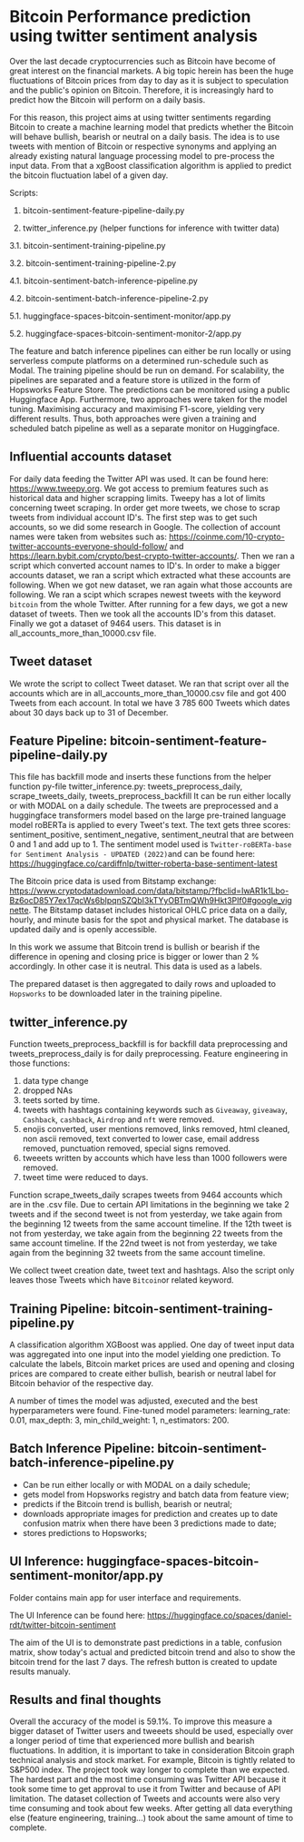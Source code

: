 # Bitcoin Performance prediction using twitter sentiment analysis

Over the last decade cryptocurrencies such as Bitcoin have become of great interest on the financial markets. 
A big topic herein has been the huge fluctuations of Bitcoin prices from day to day as it is subject to speculation and the public's opinion on Bitcoin.
Therefore, it is increasingly hard to predict how the Bitcoin will perform on a daily basis.

For this reason, this project aims at using twitter sentiments regarding Bitcoin to create a machine learning model that predicts whether the Bitcoin will behave bullish, bearish or neutral on a daily basis.
The idea is to use tweets with mention of Bitcoin or respective synonyms and applying an already existing natural language processing model to pre-process the input data. From that a xgBoost classification algorithm is applied to predict the bitcoin fluctuation label of a given day.

Scripts:
1.    bitcoin-sentiment-feature-pipeline-daily.py

2.    twitter_inference.py (helper functions for inference with twitter data)

3.1.  bitcoin-sentiment-training-pipeline.py

3.2.  bitcoin-sentiment-training-pipeline-2.py

4.1.  bitcoin-sentiment-batch-inference-pipeline.py

4.2.  bitcoin-sentiment-batch-inference-pipeline-2.py

5.1.  huggingface-spaces-bitcoin-sentiment-monitor/app.py

5.2.  huggingface-spaces-bitcoin-sentiment-monitor-2/app.py

The feature and batch inference pipelines can either be run locally or using serverless compute platforms on a determined run-schedule such as Modal. The training pipeline should be run on demand. For scalability, the pipelines are separated and a feature store is utilized in the form of Hopsworks Feature Store. The predictions can be monitored using a public Huggingface App. Furthermore, two approaches were taken for the model tuning. Maximising accuracy and maximising F1-score, yielding very different results. Thus, both approaches were given a training and scheduled batch pipeline as well as a separate monitor on Huggingface.

## Influential accounts dataset

For daily data feeding the Twitter API was used. It can be found here: https://www.tweepy.org. We got access to premium features such as historical data and higher scrapping limits.
Tweepy has a lot of limits concerning tweet scraping. In order get more tweets, we chose to scrap tweets from individual account ID's. The first step was to get such accounts, so we did some research in Google. The collection of account names were taken from websites such as: https://coinme.com/10-crypto-twitter-accounts-everyone-should-follow/ and https://learn.bybit.com/crypto/best-crypto-twitter-accounts/. Then we ran a script which converted account names to ID's. In order to make a bigger accounts dataset, we ran a script which extracted what these accounts are following. When we got new dataset, we ran again what those accounts are following. We ran a scipt which scrapes newest tweets with the keyword `bitcoin` from the whole Twitter. After running for a few days, we got a new dataset of tweets. Then we took all the accounts ID's from this dataset. Finally we got a dataset of 9464 users. This dataset is in all_accounts_more_than_10000.csv file.

## Tweet dataset
We wrote the script to collect Tweet dataset. We ran that script over all the accounts which are in all_accounts_more_than_10000.csv file and got 400 Tweets from each account. In total we have 3 785 600 Tweets which dates about 30 days back up to 31 of December.

## Feature Pipeline: bitcoin-sentiment-feature-pipeline-daily.py
This file has backfill mode and inserts these functions from the helper function py-file twitter_inference.py: tweets_preprocess_daily, scrape_tweets_daily, tweets_preprocess_backfill
It can be run either locally or with MODAL on a daily schedule.
The tweets are preprocessed and a huggingface transformers model based on the large pre-trained language model roBERTa is applied to every Tweet's text. The text gets three scores: sentiment_positive, sentiment_negative, sentiment_neutral that are between 0 and 1 and add up to 1. The sentiment model used is `Twitter-roBERTa-base for Sentiment Analysis - UPDATED (2022)`and can be found here: https://huggingface.co/cardiffnlp/twitter-roberta-base-sentiment-latest

The Bitcoin price data is used from Bitstamp exchange: https://www.cryptodatadownload.com/data/bitstamp/?fbclid=IwAR1k1Lbo-Bz6ocD85Y7ex17qcWs6bIpqnSZQbI3kTYyOBTmQWh9Hkt3Plf0#google_vignette.
The Bitstamp dataset includes historical OHLC price data on a daily, hourly, and minute basis for the spot and physical market. The database is updated daily and is openly accessible.

In this work we assume that Bitcoin trend is bullish or bearish if the difference in opening and closing price is bigger or lower than 2 % accordingly. In other case it is neutral. This data is used as a labels.

The prepared dataset is then aggregated to daily rows and uploaded to `Hopsworks` to be downloaded later in the training pipeline.

## twitter_inference.py
Function tweets_preprocess_backfill is for backfill data preprocessing and tweets_preprocess_daily is for daily preprocessing. Feature engineering in those functions:
1. data type change
2. dropped NAs
3. teets sorted by time. 
4. tweets with hashtags containing keywords such as `Giveaway`, `giveaway`, `Cashback`, `cashback`, `Airdrop` and `nft` were removed.
5. enojis converted, user mentions removed, links removed, html cleaned, non ascii removed, text converted to lower case, email address removed, punctuation removed, special signs removed. 
6. tweeets written by accounts which have less than 1000 followers were removed.
7. tweet time were reduced to days.

Function scrape_tweets_daily scrapes tweets from 9464 accounts which are in the .csv file. Due to certain API limitations in the beginning we take 2 tweets and if the second tweet is not from yesterday, we take again from the beginning 12 tweets from the same account timeline. If the 12th tweet is not from yesterday, we take again from the beginning 22 tweets from the same account timeline. If the 22nd tweet is not from yesterday, we take again from the beginning 32 tweets from the same account timeline.

We collect tweet creation date, tweet text and hashtags. 
Also the script only leaves those Tweets which have `Bitcoin`or related keyword.

## Training Pipeline: bitcoin-sentiment-training-pipeline.py
A classification algorithm XGBoost was applied. One day of tweet input data was aggregated into one input into the model yielding one prediction.
To calculate the labels, Bitcoin market prices are used and opening and closing prices are compared to create either bullish, bearish or neutral label for Bitcoin behavior of the respective day.

A number of times the model was adjusted, executed and the best hyperparameters were found. Fine-tuned model parameters: learning_rate: 0.01, max_depth: 3, min_child_weight: 1, n_estimators: 200.

## Batch Inference Pipeline: bitcoin-sentiment-batch-inference-pipeline.py
- Can be run either locally or with MODAL on a daily schedule;
- gets model from Hopsworks registry and batch data from feature view;
- predicts if the Bitcoin trend is bullish, bearish or neutral;
- downloads appropriate images for prediction and creates up to date confusion matrix when there have been 3 predictions made to date;
- stores predictions to Hopsworks;

## UI Inference: huggingface-spaces-bitcoin-sentiment-monitor/app.py

Folder contains main app for user interface and requirements.

The UI Inference can be found here: https://huggingface.co/spaces/daniel-rdt/twitter-bitcoin-sentiment

The aim of the UI is to demonstrate past predictions in a table, confusion matrix, show today's actual and predicted bitcoin trend and also to show the bitcoin trend for the last 7 days. The refresh button is created to update results manualy.

## Results and final thoughts
Overall the accuracy of the model is 59.1%. To improve this measure a bigger dataset of Twitter users and tweeets should be used, especially over a longer period of time that experienced more bullish and bearish fluctuations. In addition, it is important to take in consideration Bitcoin graph technical analysis and stock market. For example, Bitcoin is tightly related to S&P500 index.
The project took way longer to complete than we expected. The hardest part and the most time consuming was Twitter API because it took some time to get approval to use it from Twitter and because of API limitation. The dataset collection of Tweets and accounts were also very time consuming and took about few weeks. After getting all data everything else (feature engineering, training...) took about the same amount of time to complete. 
